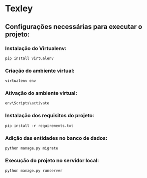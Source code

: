 # Texley

## Configurações necessárias para executar o projeto:

  ### Instalação do Virtualenv:
    pip install virtualenv
  ### Criação do ambiente virtual:
    virtualenv env
  ### Ativação do ambiente virtual:
    env\Scripts\activate
  ### Instalação dos requisitos do projeto:
    pip install -r requirements.txt
  ### Adição das entidades no banco de dados:
    python manage.py migrate
  ### Execução do projeto no servidor local:
    python manage.py runserver